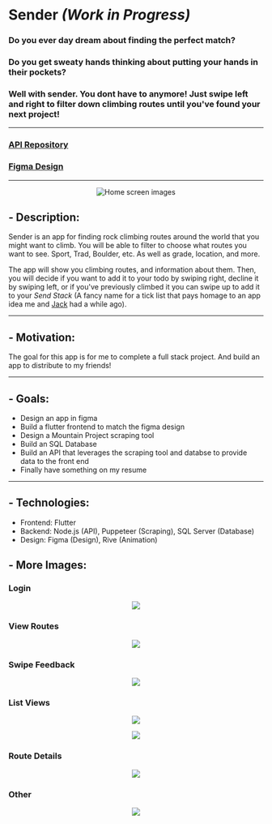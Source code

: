 # Sender *(Work in Progress)*
### Do you ever day dream about finding the perfect match?
### Do you get sweaty hands thinking about putting your hands in their pockets?
### Well with sender. You dont have to anymore! Just swipe left and right to filter down climbing routes until you've found your next project!
---
### [API Repository](https://github.com/micahmeadows/sender-api)
### [Figma Design](https://www.figma.com/file/7Z9lCK1SgUi1mQmRCTCgEa/Sender?node-id=0%3A1)
---

<p align="center">
  <img src="./readme_images/new/1.png" alt="Home screen images"/>
</p>

## - Description:
Sender is an app for finding rock climbing routes around the world that you might want to climb. You will be able to filter to choose what routes you want to see. Sport, Trad, Boulder, etc. As well as grade, location, and more.

The app will show you climbing routes, and information about them. Then, you will decide if you want to add it to your todo by swiping right, decline it by swiping left, or if you've previously climbed it you can swipe up to add it to your *Send Stack* (A fancy name for a tick list that pays homage to an app idea me and [Jack](https://github.com/johnwhh) had a while ago).



--- 

## - Motivation:
The goal for this app is for me to complete a full stack project. And build an app to distribute to my friends!

--- 
## - Goals:
- Design an app in figma
- Build a flutter frontend to match the figma design
- Design a Mountain Project scraping tool
- Build an SQL Database
- Build an API that leverages the scraping tool and databse to provide data to the front end
- Finally have something on my resume

--- 

## - Technologies:
- Frontend: Flutter
- Backend: Node.js (API), Puppeteer (Scraping), SQL Server (Database)
- Design: Figma (Design), Rive (Animation)

## - More Images:
### Login
<p align="center">
  <img src="./readme_images/new/6.png"/>
</p>

### View Routes
<p align="center">
  <img src="./readme_images/new/3.png"/>
</p>

### Swipe Feedback
<p align="center">
  <img src="./readme_images/new/2.png"/>
</p>

### List Views
<p align="center">
  <img src="./readme_images/new/4.png"/>
</p>
<p align="center">
  <img src="./readme_images/new/8.png"/>
</p>

### Route Details
<p align="center">
  <img src="./readme_images/new/7.png"/>
</p>

### Other
<p align="center">
  <img src="./readme_images/new/5.png"/>
</p>


